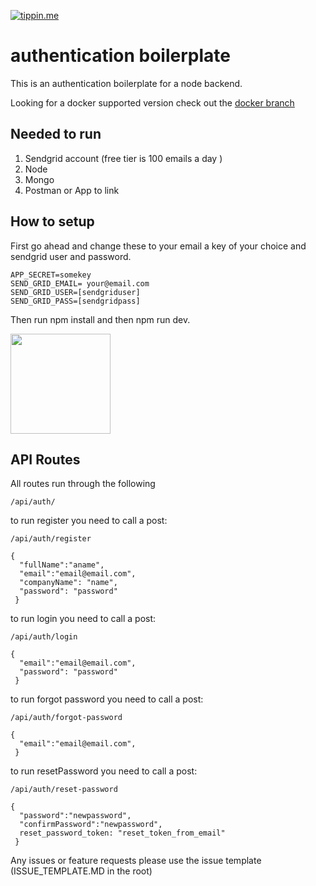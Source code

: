 [![tippin.me](https://badgen.net/badge/%E2%9A%A1%EF%B8%8Ftippin.me/@james_r_perkins/F0918E)](https://tippin.me/@james_r_perkins)


# authentication boilerplate

This is an authentication boilerplate for a node backend.

Looking for a docker supported version check out the [docker branch](https://github.com/perkinsjr/authentication_boilerplate/tree/docker-support)

## Needed to run

1. Sendgrid account (free tier is 100 emails a day )
2. Node
3. Mongo
4. Postman or App to link


## How to setup
First go ahead and change these to your email a key of your choice and sendgrid user and password.  
  
    APP_SECRET=somekey
    SEND_GRID_EMAIL= your@email.com
    SEND_GRID_USER=[sendgriduser]
    SEND_GRID_PASS=[sendgridpass]

Then run npm install and then npm run dev.

<a href="https://www.patreon.com/james_perkins">
	<img src="https://c5.patreon.com/external/logo/become_a_patron_button@2x.png" width="160">
</a>

## API Routes

All routes run through the following 

    /api/auth/
to run register you need to call a post:

    /api/auth/register 
  
    {
      "fullName":"aname",
      "email":"email@email.com",
      "companyName": "name",
      "password": "password"
     }

to run login you need to call a post:

    /api/auth/login 
  
    {
      "email":"email@email.com",
      "password": "password"
     }
     
to run forgot password you need to call a post:

    /api/auth/forgot-password 
  
    {
      "email":"email@email.com",
     }
     
 to run resetPassword you need to call a post:

    /api/auth/reset-password
  
    {
      "password":"newpassword",
      "confirmPassword":"newpassword",
      reset_password_token: "reset_token_from_email"
     }
     
Any issues or feature requests please use the issue template (ISSUE_TEMPLATE.MD  in the root)
